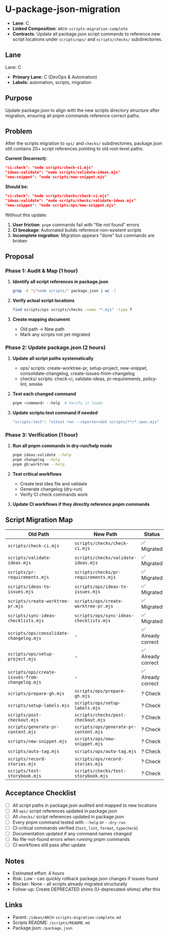 # U-package-json-migration

- **Lane**: C
- **Linked Composition**: `ARCH-scripts-migration-complete`
- **Contracts**: Update all package.json script commands to reference new script locations under `scripts/ops/` and `scripts/checks/` subdirectories.

## Lane

Lane: C

- **Primary Lane:** C (DevOps & Automation)
- **Labels:** automation, scripts, migration

## Purpose

Update package.json to align with the new scripts directory structure after migration, ensuring all pnpm commands reference correct paths.

## Problem

After the scripts migration to `ops/` and `checks/` subdirectories, package.json still contains 20+ script references pointing to old root-level paths:

**Current (Incorrect):**

```json
"ci:check": "node scripts/check-ci.mjs"
"ideas:validate": "node scripts/validate-ideas.mjs"
"new:snippet": "node scripts/new-snippet.mjs"
```

**Should be:**

```json
"ci:check": "node scripts/checks/check-ci.mjs"
"ideas:validate": "node scripts/checks/validate-ideas.mjs"
"new:snippet": "node scripts/ops/new-snippet.mjs"
```

Without this update:

1. **User friction**: `pnpm` commands fail with "file not found" errors
2. **CI breakage**: Automated builds reference non-existent scripts
3. **Incomplete migration**: Migration appears "done" but commands are broken

## Proposal

### Phase 1: Audit & Map (1 hour)

1. **Identify all script references in package.json**

   ```bash
   grep -E "\"node scripts/" package.json | wc -l
   ```

2. **Verify actual script locations**

   ```bash
   find scripts/ops scripts/checks -name "*.mjs" -type f
   ```

3. **Create mapping document**
   - Old path → New path
   - Mark any scripts not yet migrated

### Phase 2: Update package.json (2 hours)

1. **Update all script paths systematically**
   - ops/ scripts: create-worktree-pr, setup-project, new-snippet, consolidate-changelog, create-issues-from-changelog
   - checks/ scripts: check-ci, validate-ideas, pr-requirements, policy-lint, smoke

2. **Test each changed command**

   ```bash
   pnpm <command> --help  # Verify it loads
   ```

3. **Update scripts:test command if needed**
   ```bash
   "scripts:test": "vitest run --reporter=dot scripts/**/*.spec.mjs"
   ```

### Phase 3: Verification (1 hour)

1. **Run all pnpm commands in dry-run/help mode**

   ```bash
   pnpm ideas:validate --help
   pnpm changelog --help
   pnpm gh:worktree --help
   ```

2. **Test critical workflows**
   - Create test idea file and validate
   - Generate changelog (dry-run)
   - Verify CI check commands work

3. **Update CI workflows if they directly reference pnpm commands**

## Script Migration Map

| Old Path                                       | New Path                                | Status             |
| ---------------------------------------------- | --------------------------------------- | ------------------ |
| `scripts/check-ci.mjs`                         | `scripts/checks/check-ci.mjs`           | ✅ Migrated        |
| `scripts/validate-ideas.mjs`                   | `scripts/checks/validate-ideas.mjs`     | ✅ Migrated        |
| `scripts/pr-requirements.mjs`                  | `scripts/checks/pr-requirements.mjs`    | ✅ Migrated        |
| `scripts/ideas-to-issues.mjs`                  | `scripts/ops/ideas-to-issues.mjs`       | ✅ Migrated        |
| `scripts/create-worktree-pr.mjs`               | `scripts/ops/create-worktree-pr.mjs`    | ✅ Migrated        |
| `scripts/sync-ideas-checklists.mjs`            | `scripts/ops/sync-ideas-checklists.mjs` | ✅ Migrated        |
| `scripts/ops/consolidate-changelog.mjs`        | -                                       | ✅ Already correct |
| `scripts/ops/setup-project.mjs`                | -                                       | ✅ Already correct |
| `scripts/ops/create-issues-from-changelog.mjs` | -                                       | ✅ Already correct |
| `scripts/prepare-gh.mjs`                       | `scripts/ops/prepare-gh.mjs`            | ? Check            |
| `scripts/setup-labels.mjs`                     | `scripts/ops/setup-labels.mjs`          | ? Check            |
| `scripts/post-checkout.mjs`                    | `scripts/checks/post-checkout.mjs`      | ? Check            |
| `scripts/generate-pr-content.mjs`              | `scripts/ops/generate-pr-content.mjs`   | ? Check            |
| `scripts/new-snippet.mjs`                      | `scripts/ops/new-snippet.mjs`           | ? Check            |
| `scripts/auto-tag.mjs`                         | `scripts/ops/auto-tag.mjs`              | ? Check            |
| `scripts/record-stories.mjs`                   | `scripts/ops/record-stories.mjs`        | ? Check            |
| `scripts/test-storybook.mjs`                   | `scripts/checks/test-storybook.mjs`     | ? Check            |

## Acceptance Checklist

- [ ] All script paths in package.json audited and mapped to new locations
- [ ] All `ops/` script references updated in package.json
- [ ] All `checks/` script references updated in package.json
- [ ] Every pnpm command tested with `--help` or `--dry-run`
- [ ] CI-critical commands verified (`test`, `lint`, `format`, `typecheck`)
- [ ] Documentation updated if any command names changed
- [ ] No file-not-found errors when running pnpm commands
- [ ] CI workflows still pass after update

## Notes

- Estimated effort: 4 hours
- Risk: Low - can quickly rollback package.json changes if issues found
- Blocker: None - all scripts already migrated structurally
- Follow-up: Create DEPRECATED shims (U-deprecated-shims) after this

## Links

- Parent: `/ideas/ARCH-scripts-migration-complete.md`
- Scripts README: `/scripts/README.md`
- Package.json: `/package.json`
